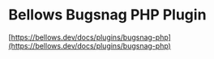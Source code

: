 # Bellows Bugsnag PHP Plugin

[https://bellows.dev/docs/plugins/bugsnag-php](https://bellows.dev/docs/plugins/bugsnag-php)
